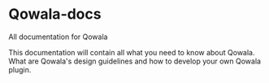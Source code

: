 # Qowala-docs
All documentation for Qowala

This documentation will contain all what you need to know about Qowala. What are Qowala's design guidelines and how to develop your own Qowala plugin.